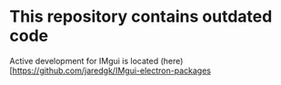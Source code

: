 # This repository contains outdated code

Active development for IMgui is located (here)[https://github.com/jaredgk/IMgui-electron-packages


